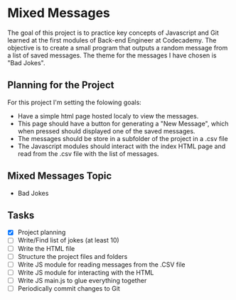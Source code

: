 # Mixed Messages

The goal of this project is to practice key concepts of Javascript and Git learned at the first modules of Back-end Engineer at Codecademy. The objective is to create a small program that outputs a random message from a list of saved messages. The theme for the messages I have chosen is "Bad Jokes".

## Planning for the Project

For this project I'm setting the folowing goals:

* Have a simple html page hosted localy to view the messages.
* This page should have a button for generating a "New Message", which when pressed should displayed one of the saved messages.
* The messages should be store in a subfolder of the project in a .csv file
* The Javascript modules should interact with the index HTML page and read from the .csv file with the list of messages.

## Mixed Messages Topic

* Bad Jokes

## Tasks

- [x] Project planning
- [ ] Write/Find list of jokes (at least 10)
- [ ] Write the HTML file
- [ ] Structure the project files and folders
- [ ] Write JS module for reading messages from the .CSV file
- [ ] Write JS module for interacting with the HTML
- [ ] Write JS main.js to glue everything together
- [ ] Periodically commit changes to Git
